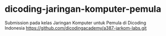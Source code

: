 # dicoding-jaringan-komputer-pemula
Submission pada kelas Jaringan Komputer untuk Pemula di Dicoding Indonesia
https://github.com/dicodingacademy/a387-jarkom-labs.git
